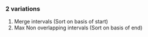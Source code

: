 ### 2 variations
1) Merge intervals (Sort on basis of start)
2) Max Non overlapping intervals (Sort on basis of end)

